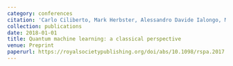 ```yaml
---
category: conferences
citation: 'Carlo Ciliberto, Mark Herbster, Alessandro Davide Ialongo, Massimiliano Pontil, Andrea Rocchetto, Simone Severini, and Leonard Wossnig. "Quantum machine learning: a classical perspective", 2018.'
collection: publications
date: 2018-01-01
title: Quantum machine learning: a classical perspective
venue: Preprint
paperurl: https://royalsocietypublishing.org/doi/abs/10.1098/rspa.2017.0551
---
```


